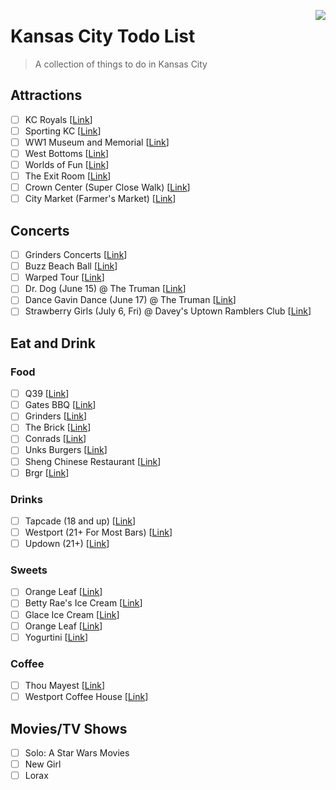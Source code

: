 [<img src="icon.png" align="right" />](https://www.emojione.com/)

# Kansas City Todo List
> A collection of things to do in Kansas City

## Attractions
* ☐ KC Royals \[[Link](https://www.mlb.com/royals/ballpark)]
* ☐ Sporting KC \[[Link](https://www.sportingkc.com/)]
* ☐ WW1 Museum and Memorial \[[Link](https://www.theworldwar.org/)]
* ☐ West Bottoms \[[Link](https://www.visitkc.com/west-bottoms)]
* ☐ Worlds of Fun \[[Link](https://www.worldsoffun.com/)]
* ☐ The Exit Room \[[Link](https://www.theexitroomkc.com/)]
* ☐ Crown Center (Super Close Walk) \[[Link](https://www.crowncenter.com/)]
* ☐ City Market (Farmer's Market) \[[Link](http://thecitymarket.org/)]

## Concerts
* ☐ Grinders Concerts \[[Link](http://crossroadskc.com/)]
* ☐ Buzz Beach Ball \[[Link](http://beachballkc.com/)]
* ☐ Warped Tour \[[Link](https://vanswarpedtour.com/dates/bonner-springs/)]
* ☐ Dr. Dog (June 15) @ The Truman \[[Link](https://www.thetrumankc.com/)]
* ☐ Dance Gavin Dance (June 17) @ The Truman \[[Link](https://www.thetrumankc.com/)]
* ☐ Strawberry Girls (July 6, Fri) @ Davey's Uptown Ramblers Club \[[Link](http://www.daveysuptown.com/)]

## Eat and Drink
### Food
* ☐ Q39 \[[Link](https://q39kc.com/)]
* ☐ Gates BBQ \[[Link](https://gatesbbq.com/)]
* ☐ Grinders \[[Link](https://grinderspizza.com/)]
* ☐ The Brick \[[Link](http://www.thebrickkcmo.com/)]
* ☐ Conrads \[[Link](www.konradskc.com/menu.asp)]
* ☐ Unks Burgers \[[Link](https://www.unksburgersmo.com)]
* ☐ Sheng Chinese Restaurant \[[Link](https://www.shengrestaurant.com/)]
* ☐ Brgr \[[Link](http://www.brgrkitchen.com/)]

### Drinks
* ☐ Tapcade (18 and up) \[[Link](http://www.tapcadekc.com/)]
* ☐ Westport (21+ For Most Bars) \[[Link](http://westportkcmo.com/)]
* ☐ Updown (21+) \[[Link](http://www.updownkc.com/)]

### Sweets
* ☐ Orange Leaf \[[Link](https://www.orangeleafyogurt.com/)]
* ☐ Betty Rae's Ice Cream \[[Link](http://bettyraes.com/)]
* ☐ Glace Ice Cream \[[Link](http://www.glaceicecream.com/)]  
* ☐ Orange Leaf \[[Link](https://www.orangeleafyogurt.com/)]
* ☐ Yogurtini \[[Link](https://www.yogurtini.com/)]

### Coffee
* ☐ Thou Mayest \[[Link](https://thoumayest.com/)]
* ☐ Westport Coffee House \[[Link](https://westportcoffeehouse.com/)]

## Movies/TV Shows
* ☐ Solo: A Star Wars Movies
* ☐ New Girl
* ☐ Lorax
